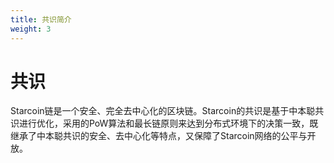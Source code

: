 ```yaml
---
title: 共识简介
weight: 3
---
```


# 共识

Starcoin链是一个安全、完全去中心化的区块链。Starcoin的共识是基于中本聪共识进行优化，采用的PoW算法和最长链原则来达到分布式环境下的决策一致，既继承了中本聪共识的安全、去中心化等特点，又保障了Starcoin网络的公平与开放。
